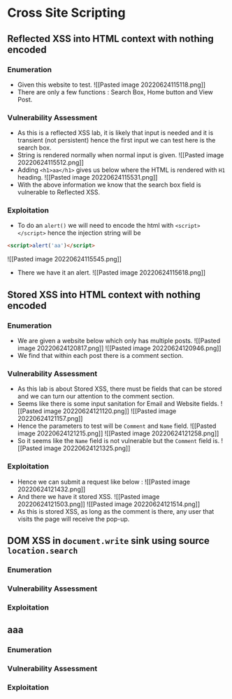 # Cross Site Scripting
## Reflected XSS into HTML context with nothing encoded
### Enumeration
- Given this website to test.
![[Pasted image 20220624115118.png]]
- There are only a few functions : Search Box, Home button and View Post.
### Vulnerability Assessment
- As this is a reflected XSS lab, it is likely that input is needed and it is transient (not persistent) hence the first input we can test here is the search box.
 - String is rendered normally when normal input is given. 
 ![[Pasted image 20220624115512.png]]
- Adding `<h1>aa</h1>` gives us below where the HTML is rendered with `H1` heading.
 ![[Pasted image 20220624115531.png]]
- With the above information we know that the search box field is vulnerable to Reflected XSS.
### Exploitation
- To do an `alert()` we will need to encode the html with `<script></script>` hence the injection string will be 
```html
<script>alert('aa')</script>
```
![[Pasted image 20220624115545.png]]
 - There we have it an alert.
 ![[Pasted image 20220624115618.png]]

## Stored XSS into HTML context with nothing encoded
### Enumeration
- We are given a website below which only has multiple posts.
![[Pasted image 20220624120817.png]]
![[Pasted image 20220624120946.png]]
- We find that within each post there is a comment section.
### Vulnerability Assessment
- As this lab is about Stored XSS, there must be fields that can be stored and we can turn our attention to the comment section.
- Seems like there is some input sanitation for Email and Website fields.
![[Pasted image 20220624121120.png]]
![[Pasted image 20220624121157.png]]
- Hence the parameters to test will be `Comment` and `Name` field.
![[Pasted image 20220624121215.png]]
![[Pasted image 20220624121258.png]]
- So it seems like the `Name` field is not vulnerable but the `Comment` field is.
![[Pasted image 20220624121325.png]]
### Exploitation
- Hence we can submit a request like below : 
![[Pasted image 20220624121432.png]]
- And there we have it stored XSS.
![[Pasted image 20220624121503.png]]
![[Pasted image 20220624121514.png]]
- As this is stored XSS, as long as the comment is there, any user that visits the page will receive the pop-up.

## DOM XSS in `document.write` sink using source `location.search`
### Enumeration
### Vulnerability Assessment
### Exploitation


## aaa
### Enumeration
### Vulnerability Assessment
### Exploitation